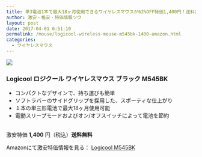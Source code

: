 ```yaml
---
title: 単3電池1本で最大18ヶ月使用できるワイヤレスマウスが62%OFF特価1,400円！送料無料！
author: 激安・格安・特価情報ツウ
layout: post
date: 2017-04-01 6:51:10
permalink: /mouse/logicool-wireless-mouse-m545bk-1400-amazon.html
categories:
  - ワイヤレスマウス
---
```


<div class="img-bg2 img_L">
<a target="_blank"  href="https://www.amazon.co.jp/gp/product/B00HVMFERO/ref=as_li_tl?ie=UTF8&camp=247&creative=1211&creativeASIN=B00HVMFERO&linkCode=as2&tag=tokkajohotsu-22&linkId=bacf70c10a24d37ce710f02a8c44e5e4"><img border="0" src="//ws-fe.amazon-adsystem.com/widgets/q?_encoding=UTF8&MarketPlace=JP&ASIN=B00HVMFERO&ServiceVersion=20070822&ID=AsinImage&WS=1&Format=_SL250_&tag=tokkajohotsu-22" ></a><img src="//ir-jp.amazon-adsystem.com/e/ir?t=tokkajohotsu-22&l=am2&o=9&a=B00HVMFERO" width="1" height="1" border="0" alt="" style="border:none !important; margin:0px !important;" />
</div>

### Logicool ロジクール ワイヤレスマウス ブラック M545BK
<!--more-->

* コンパクトなデザインで、持ち運びも簡単
* ソフトラバーのサイドグリップを採用した、スポーティな仕上がり
* １本の単三形電池で最大18ヶ月使用可能
* 電動スリープモードおよびオン/オフスイッチによって電池を節約

<br clear="all" />激安特価 <span class="tokka-price"><strong>1,400</strong></span> 円（税込）**送料無料**

Amazonにて激安特価情報を見る： <span class="fs150p"><a href="https://www.amazon.co.jp/gp/product/B00HVMFERO/ref=as_li_tl?ie=UTF8&camp=247&creative=1211&creativeASIN=B00HVMFERO&linkCode=as2&tag=tokkajohotsu-22&linkId=bacf70c10a24d37ce710f02a8c44e5e4" target="_blank">Logicool M545BK</a></span>
